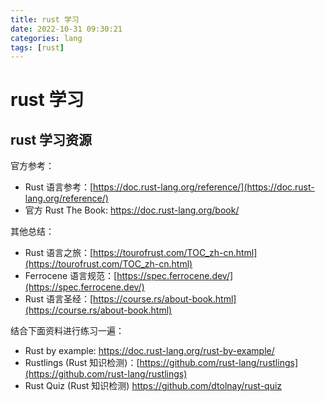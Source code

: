 ```yaml
---
title: rust 学习
date: 2022-10-31 09:30:21
categories: lang
tags: [rust]
---
```

# rust 学习

## rust 学习资源
官方参考：
- Rust 语言参考：[https://doc.rust-lang.org/reference/](https://doc.rust-lang.org/reference/)
- 官方 Rust The Book: https://doc.rust-lang.org/book/

其他总结：
- Rust 语言之旅：[https://tourofrust.com/TOC_zh-cn.html](https://tourofrust.com/TOC_zh-cn.html)
- Ferrocene 语言规范：[https://spec.ferrocene.dev/](https://spec.ferrocene.dev/)
- Rust 语言圣经：[https://course.rs/about-book.html](https://course.rs/about-book.html)
					
结合下面资料进行练习一遍：
- Rust by example: https://doc.rust-lang.org/rust-by-example/
- Rustlings (Rust 知识检测)：[https://github.com/rust-lang/rustlings](https://github.com/rust-lang/rustlings)
- Rust Quiz   (Rust 知识检测)  https://github.com/dtolnay/rust-quiz
